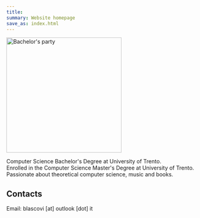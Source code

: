 ```yaml
---
title:
summary: Website homepage
save_as: index.html
---
```

<img alt="Bachelor's party" src="{static}/images/graduation.png" height=300px>

Computer Science Bachelor's Degree at University of Trento.  
Enrolled in the Computer Science Master's Degree at University of Trento.  
Passionate about theoretical computer science, music and books.

## Contacts

Email: blascovi [at] outlook [dot] it

